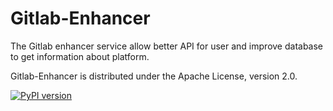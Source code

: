 Gitlab-Enhancer
==============

The Gitlab enhancer service allow better API for user and improve database to get information about platform.

Gitlab-Enhancer is distributed under the Apache License, version 2.0.

[![PyPI version](https://img.shields.io/badge/gl--enhancer%20pypi-1.0.4-brightgreen.svg)](https://pypi.python.org/pypi/gl-enhancer/1.0.4)

